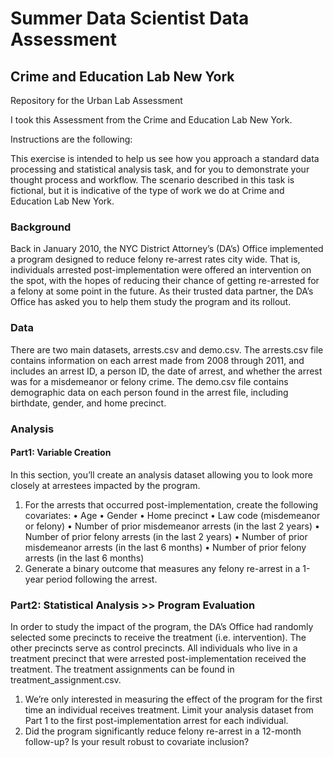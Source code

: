 # Summer Data Scientist Data Assessment
## Crime and Education Lab New York
Repository for the Urban Lab Assessment

I took this Assessment from the Crime and Education Lab New York. 

Instructions are the following:  

This exercise is intended to help us see how you approach a standard data processing and statistical analysis task, and for you to demonstrate your thought process and workflow. The scenario described in this task is fictional, but it is indicative of the type of work we do at Crime and Education Lab New York.  

### Background
Back in January 2010, the NYC District Attorney’s (DA’s) Office implemented a program designed to reduce felony re-arrest rates city wide. That is, individuals arrested post-implementation were offered an intervention on the spot, with the hopes of reducing their chance of getting re-arrested for a felony at some point in the future. As their trusted data partner, the DA’s Office has asked you to help them study the program and its rollout.  

### Data
There are two main datasets, arrests.csv and demo.csv. The arrests.csv file contains information on each arrest made from 2008 through 2011, and includes an arrest ID, a person ID, the date of arrest, and whether the arrest was for a misdemeanor or felony crime. The demo.csv file contains demographic data on each person found in the arrest file, including birthdate, gender, and home precinct.  

### Analysis

#### Part1: Variable Creation
In this section, you’ll create an analysis dataset allowing you to look more closely at arrestees impacted by the program.
1. For the arrests that occurred post-implementation, create the following covariates: • Age
• Gender
• Home precinct
• Law code (misdemeanor or felony)
• Number of prior misdemeanor arrests (in the last 2 years)
• Number of prior felony arrests (in the last 2 years)
• Number of prior misdemeanor arrests (in the last 6 months) • Number of prior felony arrests (in the last 6 months)
2. Generate a binary outcome that measures any felony re-arrest in a 1-year period following the arrest.

### Part2: Statistical Analysis >> Program Evaluation

In order to study the impact of the program, the DA’s Office had randomly selected some precincts to receive the treatment (i.e. intervention). The other precincts serve as control precincts. All individuals who live in a treatment precinct that were arrested post-implementation received the treatment. The treatment assignments can be found in treatment_assignment.csv.
1. We’re only interested in measuring the effect of the program for the first time an individual receives treatment. Limit your analysis dataset from Part 1 to the first post-implementation arrest for each individual.
2. Did the program significantly reduce felony re-arrest in a 12-month follow-up? Is your result robust to covariate inclusion?

